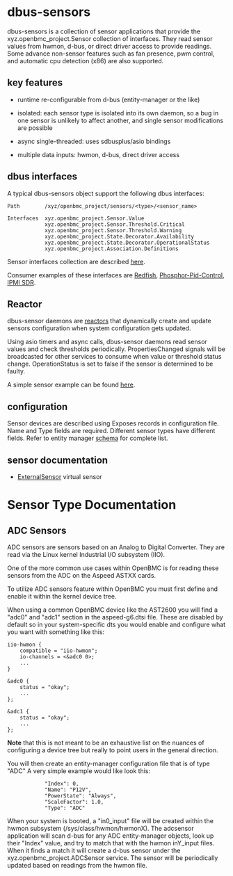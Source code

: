 # dbus-sensors

dbus-sensors is a collection of sensor applications that provide the
xyz.openbmc_project.Sensor collection of interfaces. They read sensor values
from hwmon, d-bus, or direct driver access to provide readings. Some advance
non-sensor features such as fan presence, pwm control, and automatic cpu
detection (x86) are also supported.

## key features

- runtime re-configurable from d-bus (entity-manager or the like)

- isolated: each sensor type is isolated into its own daemon, so a bug in one
  sensor is unlikely to affect another, and single sensor modifications are
  possible

- async single-threaded: uses sdbusplus/asio bindings

- multiple data inputs: hwmon, d-bus, direct driver access

## dbus interfaces

A typical dbus-sensors object support the following dbus interfaces:

```text
Path        /xyz/openbmc_project/sensors/<type>/<sensor_name>

Interfaces  xyz.openbmc_project.Sensor.Value
            xyz.openbmc_project.Sensor.Threshold.Critical
            xyz.openbmc_project.Sensor.Threshold.Warning
            xyz.openbmc_project.State.Decorator.Availability
            xyz.openbmc_project.State.Decorator.OperationalStatus
            xyz.openbmc_project.Association.Definitions

```

Sensor interfaces collection are described
[here](https://github.com/openbmc/phosphor-dbus-interfaces/tree/master/yaml/xyz/openbmc_project/Sensor).

Consumer examples of these interfaces are
[Redfish](https://github.com/openbmc/bmcweb/blob/master/redfish-core/lib/sensors.hpp),
[Phosphor-Pid-Control](https://github.com/openbmc/phosphor-pid-control),
[IPMI SDR](https://github.com/openbmc/phosphor-host-ipmid/blob/master/dbus-sdr/sensorcommands.cpp).

## Reactor

dbus-sensor daemons are [reactors](https://github.com/openbmc/entity-manager)
that dynamically create and update sensors configuration when system
configuration gets updated.

Using asio timers and async calls, dbus-sensor daemons read sensor values and
check thresholds periodically. PropertiesChanged signals will be broadcasted for
other services to consume when value or threshold status change. OperationStatus
is set to false if the sensor is determined to be faulty.

A simple sensor example can be found
[here](https://github.com/openbmc/entity-manager/blob/master/docs/my_first_sensors.md).

## configuration

Sensor devices are described using Exposes records in configuration file. Name
and Type fields are required. Different sensor types have different fields.
Refer to entity manager
[schema](https://github.com/openbmc/entity-manager/blob/master/schemas/legacy.json)
for complete list.

## sensor documentation

- [ExternalSensor](https://github.com/openbmc/docs/blob/master/designs/external-sensor.md)
  virtual sensor

# Sensor Type Documentation

## ADC Sensors

ADC sensors are sensors based on an Analog to Digital Converter. They are read
via the Linux kernel Industrial I/O subsystem (IIO).

One of the more common use cases within OpenBMC is for reading these sensors
from the ADC on the Aspeed ASTXX cards.

To utilize ADC sensors feature within OpenBMC you must first define and enable
it within the kernel device tree.

When using a common OpenBMC device like the AST2600 you will find a "adc0" and
"adc1" section in the aspeed-g6.dtsi file. These are disabled by default so in
your system-specific dts you would enable and configure what you want with
something like this:

```text
iio-hwmon {
    compatible = "iio-hwmon";
    io-channels = <&adc0 0>;
    ...
}

&adc0 {
    status = "okay";
    ...
};

&adc1 {
    status = "okay";
    ...
};
```

**Note** that this is not meant to be an exhaustive list on the nuances of
configuring a device tree but really to point users in the general direction.

You will then create an entity-manager configuration file that is of type "ADC"
A very simple example would like look this:

```text
            "Index": 0,
            "Name": "P12V",
            "PowerState": "Always",
            "ScaleFactor": 1.0,
            "Type": "ADC"
```

When your system is booted, a "in0_input" file will be created within the hwmon
subsystem (/sys/class/hwmon/hwmonX). The adcsensor application will scan d-bus
for any ADC entity-manager objects, look up their "Index" value, and try to
match that with the hwmon inY_input files. When it finds a match it will create
a d-bus sensor under the xyz.openbmc_project.ADCSensor service. The sensor will
be periodically updated based on readings from the hwmon file.
